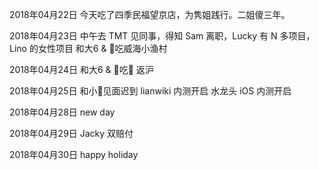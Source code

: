 2018年04月22日
今天吃了四季民福望京店，为隽姐践行。二姐傻三年。

2018年04月23日
中午去 TMT 见同事，得知 Sam 离职，Lucky 有 N 多项目， Lino 的女性项目
和大6 & 🐇吃威海小渔村

2018年04月24日
和大6 & 🐇吃🐔
返沪

2018年04月25日
和小🐅见面迟到
lianwiki 内测开启
水龙头 iOS 内测开启

2018年04月28日
new day

2018年04月29日
Jacky 双赔付

2018年04月30日
happy holiday